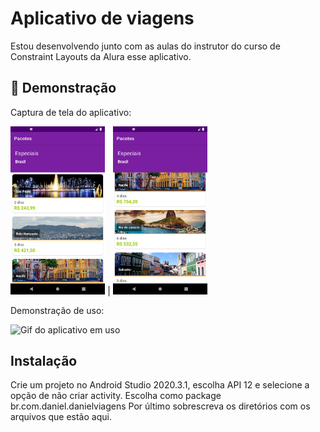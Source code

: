 # Aplicativo de viagens 

Estou desenvolvendo junto com as aulas do instrutor do curso de Constraint Layouts da Alura esse aplicativo.

## 📲 Demonstração

Captura de tela do aplicativo:
 
 <img src="screenshot_1.png" alt="Captura de tela mostrando pacotes de viagem" width="30%"/> | <img src="screenshot_2.png" alt="Captura de tela mostrando pacotes de viagem" width="30%"/>

Demonstração de uso:

![Gif do aplicativo em uso](https://media.giphy.com/media/JHpyadeQrgp5YO1tA2/giphy.gif)

## Instalação

Crie um projeto no Android Studio 2020.3.1, escolha API 12 e selecione a opção de não criar activity. Escolha como package br.com.daniel.danielviagens
Por último sobrescreva os diretórios com os arquivos que estão aqui.
